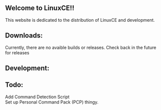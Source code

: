## Welcome to LinuxCE!!
  
This website is dedicated to the distribution of LinuxCE and development.

## Downloads:
  
Currently, there are no avaible builds or releases. Check back in the future for releases

## Development:
  
## Todo:
Add Command Detection Script  
Set up Personal Command Pack (PCP) thingy.
